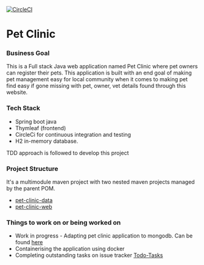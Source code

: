 [![CircleCI](https://circleci.com/gh/RaposoJoshlan/sfg-pet-clinic/tree/main.svg?style=svg)](https://circleci.com/gh/RaposoJoshlan/sfg-pet-clinic/tree/main)

# Pet Clinic

### Business Goal

This is a Full stack Java web application named Pet Clinic where pet owners can register their pets. This application is
built with an end goal of making pet management easy for local community when it comes to making pet
find easy if gone missing with pet, owner, vet details found through this website.

### Tech Stack

* Spring boot java
* Thymleaf (frontend)
* CircleCi for continuous integration and testing
* H2 in-memory database.

TDD approach is followed to develop this project

### Project Structure

It's a multimodule maven project with two nested maven projects managed by the parent POM.

* [pet-clinic-data](https://github.com/RaposoJoshlan/sfg-pet-clinic/tree/main/pet-clinic-data)
* [pet-clinic-web](https://github.com/RaposoJoshlan/sfg-pet-clinic/tree/main/pet-clinic-web)

### Things to work on or being worked on

* Work in progress - Adapting pet clinic application to mongodb. Can be
  found [here](https://github.com/RaposoJoshlan/sfg-pet-clinic/tree/pet-clinic-mongodb)
* Containerising the application using docker
* Completing outstanding tasks on issue tracker [Todo-Tasks](https://github.com/RaposoJoshlan/sfg-pet-clinic/issues)
